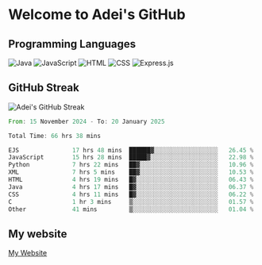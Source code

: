 # Welcome to Adei's GitHub

## Programming Languages
![Java](https://img.shields.io/badge/Java-007396?style=flat-square&logo=java&logoColor=white)
![JavaScript](https://img.shields.io/badge/JavaScript-F7DF1E?style=flat-square&logo=javascript&logoColor=black)
![HTML](https://img.shields.io/badge/HTML-E34F26?style=flat-square&logo=html5&logoColor=white)
![CSS](https://img.shields.io/badge/CSS-1572B6?style=flat-square&logo=css3&logoColor=white)
![Express.js](https://img.shields.io/badge/Express.js-000000?style=flat-square&logo=express&logoColor=white)


## GitHub Streak
![Adei's GitHub Streak](https://github-readme-streak-stats.herokuapp.com/?user=AdeiTamayo&hide_border=true)

<!--START_SECTION:waka-->

```rust
From: 15 November 2024 - To: 20 January 2025

Total Time: 66 hrs 38 mins

EJS               17 hrs 48 mins  ██████▓░░░░░░░░░░░░░░░░░░   26.45 %
JavaScript        15 hrs 28 mins  █████▓░░░░░░░░░░░░░░░░░░░   22.98 %
Python            7 hrs 22 mins   ██▓░░░░░░░░░░░░░░░░░░░░░░   10.96 %
XML               7 hrs 5 mins    ██▓░░░░░░░░░░░░░░░░░░░░░░   10.53 %
HTML              4 hrs 19 mins   █▓░░░░░░░░░░░░░░░░░░░░░░░   06.43 %
Java              4 hrs 17 mins   █▓░░░░░░░░░░░░░░░░░░░░░░░   06.37 %
CSS               4 hrs 11 mins   █▓░░░░░░░░░░░░░░░░░░░░░░░   06.22 %
C                 1 hr 3 mins     ▒░░░░░░░░░░░░░░░░░░░░░░░░   01.57 %
Other             41 mins         ▒░░░░░░░░░░░░░░░░░░░░░░░░   01.04 %
```

<!--END_SECTION:waka-->

## My website
[My Website](https://adei.eus)



